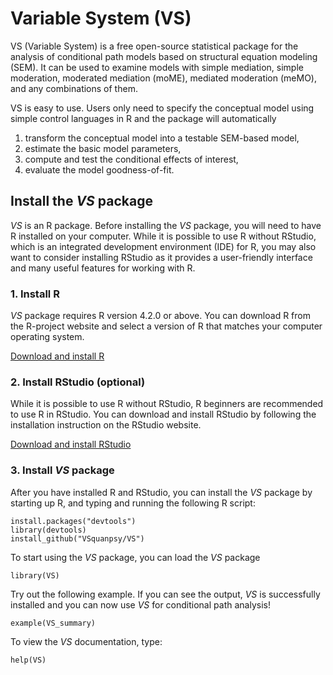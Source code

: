 # Variable System (VS)
VS (Variable System) is a free open-source statistical package for the analysis of conditional path models based on structural equation modeling (SEM). It can be used to examine models with simple mediation, simple moderation, moderated mediation (moME), mediated moderation (meMO), and any combinations of them.

VS is easy to use. Users only need to specify the conceptual model using simple control languages in R and the package will automatically
1. transform the conceptual model into a testable SEM-based model,
2. estimate the basic model parameters, 
3. compute and test the conditional effects of interest, 
4. evaluate the model goodness-of-fit. 

## Install the *VS* package
*VS* is an R package. Before installing the *VS* package, you will need to have R installed on your computer.
While it is possible to use R without RStudio, which is an integrated development environment (IDE) for R,
you may also want to consider installing RStudio as it provides a user-friendly interface and many useful
features for working with R.

### 1. Install R
*VS* package requires R version 4.2.0 or above.  You can download R from the R-project website and select
a version of R that matches your computer operating system.

[Download and install R](https://cran.rstudio.com/)

### 2. Install RStudio (optional)
While it is possible to use R without RStudio, R beginners are recommended to use R in RStudio.
You can download and install RStudio by following the installation instruction on the RStudio website.

[Download and install RStudio](https://posit.co/download/rstudio-desktop/)

### 3. Install *VS* package
After you have installed R and RStudio, you can install the *VS* package by starting up R, and
typing and running the following R script:
```{r, eval = FALSE}
install.packages("devtools")
library(devtools)
install_github("VSquanpsy/VS")
```

To start using the *VS* package, you can load the *VS* package
```{r, eval = FALSE}
library(VS)
```

Try out the following example. If you can see the output, *VS* is successfully installed and you
can now use *VS* for conditional path analysis!
```{r, eval = FALSE}
example(VS_summary)
```

To view the *VS* documentation, type:
```{r, eval = FALSE}
help(VS)
```
